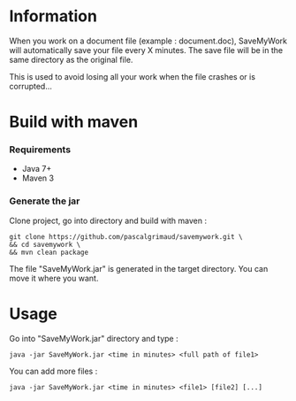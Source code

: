 # Information

When you work on a document file (example : document.doc), SaveMyWork
will automatically save your file every X minutes. The save file will
be in the same directory as the original file.

This is used to avoid losing all your work when the file crashes or is corrupted...


# Build with maven

### Requirements

* Java 7+
* Maven 3


### Generate the jar

Clone project, go into directory and build with maven :

```
git clone https://github.com/pascalgrimaud/savemywork.git \
&& cd savemywork \
&& mvn clean package
```

The file "SaveMyWork.jar" is generated in the target directory. You can move it where you want.



# Usage

Go into "SaveMyWork.jar" directory and type :
```
java -jar SaveMyWork.jar <time in minutes> <full path of file1>
```

You can add more files :
```
java -jar SaveMyWork.jar <time in minutes> <file1> [file2] [...]
```
